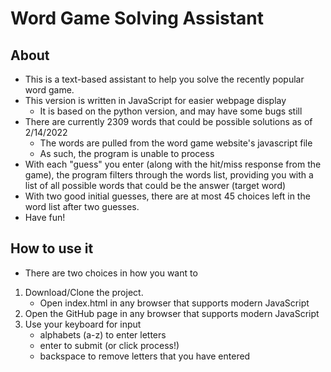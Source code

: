# Word Game Solving Assistant
## About
- This is a text-based assistant to help you solve the recently popular word game.
- This version is written in JavaScript for easier webpage display
  - It is based on the python version, and may have some bugs still
- There are currently 2309 words that could be possible solutions as of 2/14/2022
  - The words are pulled from the word game website's javascript file
  - As such, the program is unable to process 
- With each "guess" you enter (along with the hit/miss response from the game), the program filters through the words list, providing you with a list of all possible words that could be the answer (target word)
- With two good initial guesses, there are at most 45 choices left in the word list after two guesses.
- Have fun!

## How to use it
- There are two choices in how you want to 
1. Download/Clone the project.
   - Open index.html in any browser that supports modern JavaScript
2. Open the GitHub page in any browser that supports modern JavaScript
3. Use your keyboard for input
   - alphabets (a-z) to enter letters
   - enter to submit (or click process!)
   - backspace to remove letters that you have entered